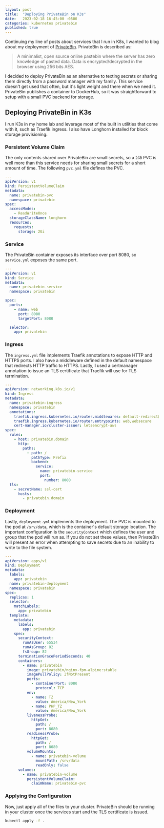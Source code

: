 ```yaml
---
layout: post
title:  "Deploying PrivateBin on K3s"
date:   2023-02-18 16:45:00 -0500
categories: kubernetes privatebin
published: true
---
```

Continuing my line of posts about services that I run in K8s, I wanted to blog about my deployment of [PrivateBin](https://github.com/PrivateBin/PrivateBin).  PrivateBin is described as:

> A minimalist, open source online pastebin where the server has zero knowledge of pasted data. Data is encrypted/decrypted in the browser using 256 bits AES.

I decided to deploy PrivateBin as an alternative to texting secrets or sharing them directly from a password manager with my family.  This service doesn't get used that often, but it's light weight and there when we need it.  PrivateBin publishes a container to DockerHub, so it was straightforward to setup with a small PVC backend for storage.

## Deploying PrivateBin in K3s

I run K3s in my home lab and leverage most of the built in utilities that come with it, such as Traefik ingress.  I also have Longhorn installed for block storage provisioning.

### Persistent Volume Claim

The only contents shared over PrivateBin are small secrets, so a `2GB` PVC is well more than this service needs for sharing small secrets for a short amount of time.  The following `pvc.yml` file defines the PVC.

```yaml
---
apiVersion: v1
kind: PersistentVolumeClaim
metadata:
  name: privatebin-pvc
  namespace: privatebin
spec:
  accessModes:
    - ReadWriteOnce
  storageClassName: longhorn
  resources:
    requests:
      storage: 2Gi
```

### Service

The PrivateBin container exposes its interface over port 8080, so `service.yml` exposes the same port.

```yaml
---
apiVersion: v1
kind: Service
metadata:
  name: privatebin-service
  namespace: privatebin

spec:
  ports:
    - name: web
      port: 8080
      targetPort: 8080

  selector:
    app: privatebin
```

### Ingress

The `ingress.yml` file implements Traefik annotations to expose HTTP and HTTPS ports.  I also have a middleware defined in the default namespace that redirects HTTP traffic to HTTPS.  Lastly, I used a certmanager annotation to issue an TLS certificate that Traefik will use for TLS termination.

```yaml
---
apiVersion: networking.k8s.io/v1
kind: Ingress
metadata:
  name: privatebin-ingress
  namespace: privatebin
  annotations:
    traefik.ingress.kubernetes.io/router.middlewares: default-redirect@kubernetescrd
    traefik.ingress.kubernetes.io/router.entrypoints: web,websecure
    cert-manager.io/cluster-issuer: letsencrypt-aws
spec:
  rules:
    - host: privatebin.domain
      http:
        paths:
          - path: /
            pathType: Prefix
            backend:
              service:
                name: privatebin-service
                port:
                  number: 8080
  tls:
    - secretName: ssl-cert
      hosts:
        - privatebin.domain
```

### Deployment

Lastly, `deployment.yml` implements the deployment.  The PVC is mounted to the pod at `/srv/data`, which is the container's default storage location.  The important configuration is the `securityContext` which defines the user and group that the pod will run as.  If you do not set these values, then PrivateBin will present an error when attempting to save secrets due to an inability to write to the file system.

```yaml
---
apiVersion: apps/v1
kind: Deployment
metadata:
  labels:
    app: privatebin
  name: privatebin-deployment
  namespace: privatebin
spec:
  replicas: 1
  selector:
    matchLabels:
      app: privatebin
  template:
    metadata:
      labels:
        app: privatebin
    spec:
      securityContext:
        runAsUser: 65534
        runAsGroup: 82
        fsGroup: 82
      terminationGracePeriodSeconds: 40
      containers:
        - name: privatebin
          image: privatebin/nginx-fpm-alpine:stable
          imagePullPolicy: IfNotPresent
          ports:
            - containerPort: 8080
              protocol: TCP
          env:
            - name: TZ
              value: America/New_York
            - name: PHP_TZ
              value: America/New_York
          livenessProbe:
            httpGet:
              path: /
              port: 8080
          readinessProbe:
            httpGet:
              path: /
              port: 8080
          volumeMounts:
            - name: privatebin-volume
              mountPath: /srv/data
              readOnly: false
      volumes:
        - name: privatebin-volume
          persistentVolumeClaim:
            claimName: privatebin-pvc
```

### Applying the Configuration

Now, just apply all of the files to your cluster.  PrivateBin should be running in your cluster once the services start and the TLS certificate is issued.

```bash
kubectl apply -f .
```
